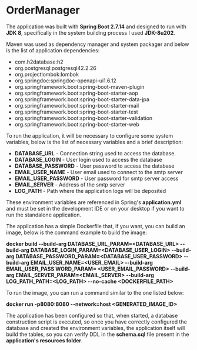 # OrderManager

The application was built with **Spring Boot 2.7.14** and designed to run with **JDK 8**, specifically in the system building process I used **JDK-8u202**.

Maven was used as dependency manager and system packager and below is the list of application dependencies:

- com.h2database:h2
- org.postgresql:postgresql42.2.26
- org.projectlombok:lombok
- org.springdoc:springdoc-openapi-ui1.6.12
- org.springframework.boot:spring-boot-maven-plugin
- org.springframework.boot:spring-boot-starter-aop
- org.springframework.boot:spring-boot-starter-data-jpa
- org.springframework.boot:spring-boot-starter-mail
- org.springframework.boot:spring-boot-starter-test
- org.springframework.boot:spring-boot-starter-validation
- org.springframework.boot:spring-boot-starter-web

To run the application, it will be necessary to configure some system variables, below is the list of necessary variables and a brief description:


- **DATABASE_URL**           - Connection string used to access the database.
- **DATABASE_LOGIN**         - User login used to access the database
- **DATABASE_PASSWORD**      - User password to access the database
- **EMAIL_USER_NAME**        - User email used to connect to the smtp server
- **EMAIL_USER_PASSWORD**    - User password for smtp server access
- **EMAIL_SERVER**           - Address of the smtp server
- **LOG_PATH**               - Path where the application logs will be deposited



These environment variables are referenced in Spring's **application.yml** and must be set in the development IDE or on your desktop if you want to run the standalone application.

The application has a simple Dockerfile that, if you want, you can build an image, below is the command example to build the image:


**docker build --build-arg DATABASE_URL_PARAM=<DATABASE_URL> --build-arg DATABASE_LOGIN_PARAM=<DATABASE_USER_LOGIN> --build-arg DATABASE_PASSWORD_PARAM=<DATABASE_USER_PASSWORD> --build-arg EMAIL_USER_NAME=<USER_EMAIL> --build-arg EMAIL_USER_PASS WORD_PARAM= <USER_EMAIL_PASSWORD> --build-arg EMAIL_SERVER_PARAM=<EMAIL_SERVER> --build-arg LOG_PATH_PATH=<LOG_PATH> --no-cache <DOCKERFILE_PATH>**


To run the image, you can run a command similar to the one listed below:

**docker run -p8080:8080 --network=host <GENERATED_IMAGE_ID>**

The application has been configured so that, when started, a database construction script is executed, so once you have correctly configured the database and created the environment variables, the application itself will build the tables, so you can verify DDL in the **schema.sql** file present in the **application's resources folder**.
